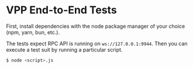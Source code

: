 # VPP End-to-End Tests

First, install dependencies with the node package manager of your choice (npm,
yarn, bun, etc.).

The tests expect RPC API is running on `ws://127.0.0.1:9944`. Then you can
execute a test suit by running a particular script.

```bash
$ node <script>.js
```
